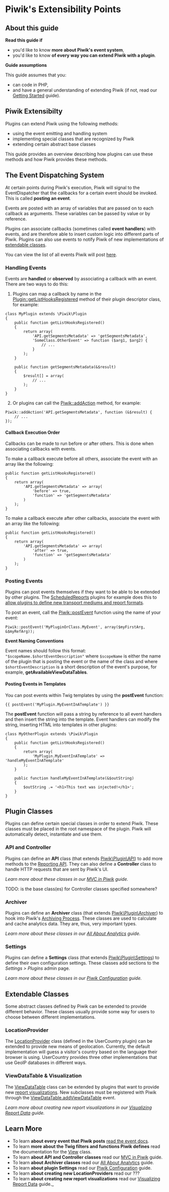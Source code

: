 # Piwik's Extensibility Points

<!-- Meta (to be deleted)
Purpose:
- describe piwik's event system,
- describe other class hooks for plugins (ie, controller, API, settings, archiver, etc.),
- describe plugin folder structure

Audience: dev interested in some bit of info described here

Expected Result: 

Notes: 

What's missing? (stuff in my list that was not in when I wrote the 1st draft)
- LocationProvider needs to be documented (at least w/ class level docs)
-->

## About this guide

**Read this guide if**

* you'd like to know **more about Piwik's event system**,
* you'd like to know **of every way you can extend Piwik with a plugin**.

**Guide assumptions**

This guide assumes that you:

* can code in PHP,
* and have a general understanding of extending Piwik (if not, read our [Getting Started](#) guide).

## Piwik Extensibilty

Plugins can extend Piwik using the following methods:

* using the event emitting and handling system
* implementing special classes that are recognized by Piwik
* extending certain abstract base classes

This guide provides an overview describing how plugins can use these methods and how Piwik provides these methods.

## The Event Dispatching System

At certain points during Piwik's execution, Piwik will signal to the EventDispatcher that the callbacks for a certain event should be invoked. This is called **posting an event**.

Events are posted with an array of variables that are passed on to each callback as arguments. These variables can be passed by value or by reference.

Plugins can associate callbacks (sometimes called **event handlers**) with events, and are therefore able to insert custom logic into different parts of Piwik. Plugins can also use events to notify Piwik of new implementations of [extendable classes](#extendable-classes).

You can view the list of all events Piwik will post [here](#).

### Handling Events

Events are **handled** or **observed** by associating a callback with an event. There are two ways to do this:

1. Plugins can map a callback by name in the [Plugin::getListHooksRegistered](#) method of their plugin descriptor class, for example:

  ```
  class MyPlugin extends \Piwik\Plugin
  {
      public function getListHooksRegistered()
      {
          return array(
              'API.getSegmentsMetadata' => 'getSegmentsMetadata',
              'SomeClass.OtherEvent' => function ($arg1, $arg2) {
                  // ...
              }
          );
      }

      public function getSegmentsMetadata(&$result)
      {
          $result[] = array(
              // ...
          );
      }
  }
  ```

2. Or plugins can call the [Piwik::addAction](#) method, for example:

  ```
  Piwik::addAction('API.getSegmentsMetadata', function (&$result) {
      // ...
  });
  ```

#### Callback Execution Order

Callbacks can be made to run before or after others. This is done when associating callbacks with events.

To make a callback execute before all others, associate the event with an array like the following:

    public function getListHooksRegistered()
    {
        return array(
            'API.getSegmentsMetadata' => array(
                'before' => true,
                'function' => 'getSegmentsMetadata'
            )
        );
    }

To make a callback execute after other callbacks, associate the event with an array like the following:

    public function getListHooksRegistered()
    {
        return array(
            'API.getSegmentsMetadata' => array(
                'after' => true,
                'function' => 'getSegmentsMetadata'
            )
        );
    }

### Posting Events

Plugins can post events themselves if they want to be able to be extended by other plugins. The [ScheduledReports](#) plugins for example does this to [allow plugins to define new transport mediums and report formats](#).

To post an event, call the [Piwik::postEvent](#) function using the name of your event:

    Piwik::postEvent('MyPluginOrClass.MyEvent', array($myFirstArg, &$myRefArg));

**Event Naming Conventions**

Event names should follow this format: `"$scopeName.$shortEventDescription"` where `$scopeName` is either the name of the plugin that is posting the event or the name of the class and where `$shortEventDescription` is a short description of the event's purpose, for example, **getAvailableViewDataTables**.

#### Posting Events in Templates

You can post events within Twig templates by using the **postEvent** function:

    {{ postEvent('MyPlugin.MyEventInATemplate') }}

The **postEvent** function will pass a string by reference to all event handlers and then insert the string into the template. Event handlers can modify the string, inserting HTML into templates in other plugins:

    class MyOtherPlugin extends \Piwik\Plugin
    {
        public function getListHooksRegistered()
        {
            return array(
                'MyPlugin.MyEventInATemplate' => 'handleMyEventInATemplate'
            );
        }

        public function handleMyEventInATemplate(&$outString)
        {
            $outString .= '<h1>This text was injected!</h1>';
        }
    }

## Plugin Classes

Plugins can define certain special classes in order to extend Piwik. These classes must be placed in the root namespace of the plugin. Piwik will automatically detect, instantiate and use them.

### API and Controller

Plugins can define an **API** class (that extends [Piwik\Plugin\API](#)) to add more methods to the [Reporting API](#). They can also define a **Controller** class to handle HTTP requests that are sent by Piwik's UI.

_Learn more about these classes in our [MVC in Piwik](#) guide._

TODO: is the base class(es) for Controller classes specified somewhere?

### Archiver

Plugins can define an **Archiver** class (that extends [Piwik\Plugin\Archiver](#)) to hook into Piwik's [Archiving Process](#). These classes are used to calculate and cache analytics data. They are, thus, very important types.

_Learn more about these classes in our [All About Analytics](#) guide._

### Settings

Plugins can define a **Settings** class (that extends [Piwik\Plugin\Settings](#)) to define their own configuration settings. These classes add sections to the _Settings > Plugins_ admin page.

_Learn more about these classes in our [Piwik Configuration](#) guide._

<a name="extendable-classes"></a>
## Extendable Classes

Some abstract classes defined by Piwik can be extended to provide different behavior. These classes usually provide some way for users to choose between different implementations.

### LocationProvider

The [LocationProvider](#) class (defined in the UserCountry plugin) can be extended to provide new means of geolocation. Currently, the default implementation will guess a visitor's country based on the language their browser is using. UserCountry provides three other implementations that use GeoIP databases in different ways.

### ViewDataTable & Visualization

The [ViewDataTable](#) class can be extended by plugins that want to provide new [report visualizations](#). New subclasses must be registered with Piwik through the [ViewDataTable.addViewDataTable](#) event.

_Learn more about creating new report visualizations in our [Visualizing Report Data](#) guide._

## Learn More

* To learn **about every event that Piwik posts** [read the event docs](#).
* To learn **more about the Twig filters and functions Piwik defines** read the documentation for the [View](#) class.
* To learn **about API and Controller classes** read our [MVC in Piwik](#) guide.
* To learn **about Archiver classes** read our [All About Analytics](#) guide.
* To learn **about plugin Settings** read our [Piwik Configuration](#) guide.
* To learn **about creating new LocationProviders** read our ???
* To learn **about creating new report visualizations** read our [Visualizing Report Data](#) guide._